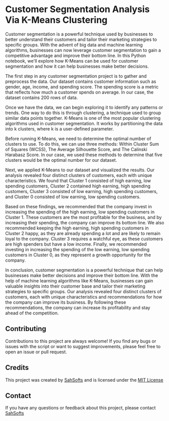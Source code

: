 # Customer Segmentation Analysis Via K-Means Clustering

Customer segmentation is a powerful technique used by businesses to better understand their customers and tailor their marketing strategies to specific groups. With the advent of big data and machine learning algorithms, businesses can now leverage customer segmentation to gain a competitive advantage and improve their bottom line. In this Python notebook, we'll explore how K-Means can be used for customer segmentation and how it can help businesses make better decisions.

The first step in any customer segmentation project is to gather and preprocess the data. Our dataset contains customer information such as gender, age, income, and spending score. The spending score is a metric that reflects how much a customer spends on average. In our case, the dataset contains 200 rows of data.

Once we have the data, we can begin exploring it to identify any patterns or trends. One way to do this is through clustering, a technique used to group similar data points together. K-Means is one of the most popular clustering algorithms used in customer segmentation. It works by partitioning the data into k clusters, where k is a user-defined parameter.

Before running K-Means, we need to determine the optimal number of clusters to use. To do this, we can use three methods: Within Cluster Sum of Squares (WCSS), The Average Silhouette Score, and The Calinski Harabasz Score. In our case, we used these methods to determine that five clusters would be the optimal number for our dataset.

Next, we applied K-Means to our dataset and visualized the results. Our analysis revealed four distinct clusters of customers, each with unique characteristics. We found that Cluster 1 consisted of high earning, low spending customers, Cluster 2 contained high earning, high spending customers, Cluster 3 consisted of low earning, high spending customers, and Cluster 0 consisted of low earning, low spending customers.

Based on these findings, we recommended that the company invest in increasing the spending of the high earning, low spending customers in Cluster 1. These customers are the most profitable for the business, and by increasing their spending, the company can improve its bottom line. We also recommended keeping the high earning, high spending customers in Cluster 2 happy, as they are already spending a lot and are likely to remain loyal to the company. Cluster 3 requires a watchful eye, as these customers are high spenders but have a low income. Finally, we recommended investing in increasing the spending of the low earning, low spending customers in Cluster 0, as they represent a growth opportunity for the company.

In conclusion, customer segmentation is a powerful technique that can help businesses make better decisions and improve their bottom line. With the help of machine learning algorithms like K-Means, businesses can gain valuable insights into their customer base and tailor their marketing strategies to specific groups. Our analysis revealed four distinct clusters of customers, each with unique characteristics and recommendations for how the company can improve its business. By following these recommendations, the company can increase its profitability and stay ahead of the competition.

## Contributing

Contributions to this project are always welcome! If you find any bugs or issues with the script or want to suggest improvements, please feel free to open an issue or pull request.

## Credits
This project was created by [SahSofts](https://github.com/SahSofts/) and is licensed under the [MIT License](https://opensource.org/licenses/MIT)


## Contact

If you have any questions or feedback about this project, please contact [SahSofts](https://www.linkedin.com/in/aibyazeemali/)
